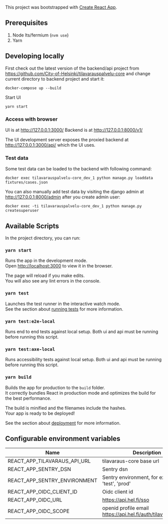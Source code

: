 This project was bootstrapped with [Create React App](https://github.com/facebook/create-react-app).

## Prerequisites

1. Node lts/fermium (`nvm use`)
1. Yarn

## Developing locally

First check out the latest version of the backend/api project from https://github.com/City-of-Helsinki/tilavarauspalvelu-core and change current directory to backend project and start it:

```
docker-compose up --build

```

Start UI

```
yarn start
```

### Access with browser

UI is at http://127.0.0.1:3000/
Backend is at http://127.0.0.1:8000/v1/

The UI development server exposes the proxied backend at http://127.0.0.1:3000/api/ which the UI uses.

### Test data

Some test data can be loaded to the backend with following command:

```
docker exec tilavarauspalvelu-core_dev_1 python manage.py loaddata fixtures/cases.json
```

You can also manually add test data by visiting the django admin at http://127.0.0.1:8000/admin after you create admin user:

```
docker exec -ti tilavarauspalvelu-core_dev_1 python manage.py createsuperuser
```

## Available Scripts

In the project directory, you can run:

### `yarn start`

Runs the app in the development mode.\
Open [http://localhost:3000](http://localhost:3000) to view it in the browser.

The page will reload if you make edits.\
You will also see any lint errors in the console.

### `yarn test`

Launches the test runner in the interactive watch mode.\
See the section about [running tests](https://facebook.github.io/create-react-app/docs/running-tests) for more information.

### `yarn test:e2e-local`

Runs end to end tests against local setup. Both ui and api must be running before running this script.

### `yarn test:axe-local`

Runs accessibility tests against local setup. Both ui and api must be running before running this script.

### `yarn build`

Builds the app for production to the `build` folder.\
It correctly bundles React in production mode and optimizes the build for the best performance.

The build is minified and the filenames include the hashes.\
Your app is ready to be deployed!

See the section about [deployment](https://facebook.github.io/create-react-app/docs/deployment) for more information.

## Configurable environment variables

| Name                         | Description                                                   |
| ---------------------------- | ------------------------------------------------------------- |
| REACT_APP_TILAVARAUS_API_URL | tilavaraus-core base url                                      |
| REACT_APP_SENTRY_DSN         | Sentry dsn                                                    |
| REACT_APP_SENTRY_ENVIRONMENT | Sentry environment, for example 'test', 'prod'                |
| REACT_APP_OIDC_CLIENT_ID     | Oidc client id                                                |
| REACT_APP_OIDC_URL           | https://api.hel.fi/sso                                        |
| REACT_APP_OIDC_SCOPE         | openid profile email https://api.hel.fi/auth/tilavarausapidev |
